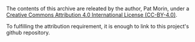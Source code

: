 The contents of this archive are releated by the author, Pat Morin, under 
a [Creative Commons Attribution 4.0 International License (CC-BY-4.0)](https://creativecommons.org/licenses/by/4.0/).

To fulfilling the attribution requirement, it is enough to link to this project\'s github repository.

